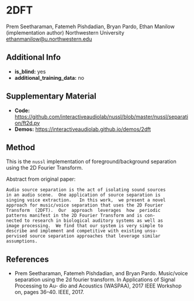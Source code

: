 # 2DFT <!-- Your submission short name in <=4 characters -->
Prem Seetharaman, Fatemeh Pishdadian, Bryan Pardo, Ethan Manilow (implementation author) <!-- Authors  -->
Northwestern University <!-- Affiliations -->
ethanmanilow@u.northwestern.edu <!-- one corresponding mail address -->

## Additional Info

* __is_blind:__ yes  <!-- if you used supervised learning, answer no -->
* __additional_training_data:__ no  <!-- if you used more data than musdb (not including data augmentation)-->

## Supplementary Material

* __Code:__ https://github.com/interactiveaudiolab/nussl/blob/master/nussl/separation/ft2d.py
* __Demos:__ https://interactiveaudiolab.github.io/demos/2dft


## Method

This is the ``nussl`` implementation of foreground/background separation using the 2D Fourier Transform.

Abstract from original paper:

    Audio source separation is the act of isolating sound sources
    in an audio scene.  One application of source separation is
    singing voice extraction.   In this work,  we present a novel
    approach for music/voice separation that uses the 2D Fourier
    Transform  (2DFT).  Our  approach  leverages  how  periodic
    patterns manifest in the 2D Fourier Transform and is con-
    nected to research in biological auditory systems as well as
    image processing.  We find that our system is very simple to
    describe and implement and competitive with existing unsu-
    pervised source separation approaches that leverage similar
    assumptions.


## References

- Prem Seetharaman, Fatemeh Pishdadian, and Bryan Pardo. Music/voice separation using the 2d fourier transform. In Applications of Signal Processing to Au- dio and Acoustics (WASPAA), 2017 IEEE Workshop on, pages 36–40. IEEE, 2017.
